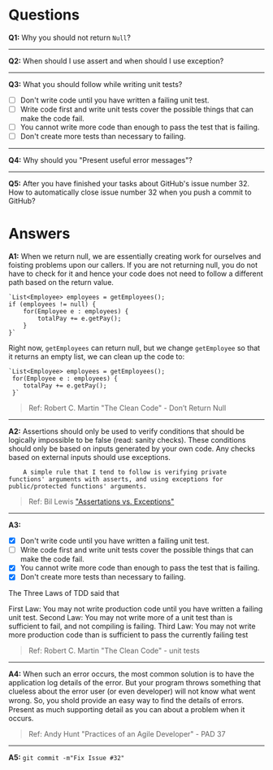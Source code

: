 # Questions

**Q1:** Why you should not return `Null`?

---
**Q2:** When should I use assert and when should I use exception?

---
**Q3:** What you should follow while writing unit tests?

- [ ] Don't write code until you have written a failing unit test.
- [ ] Write code first and write unit tests cover the possible things that can make the code fail. 
- [ ] You cannot write more code than enough to pass the test that is failing.
- [ ] Don't create more tests than necessary to failing.

---
**Q4:** Why should you "Present useful error messages"?

---
**Q5:** After you have finished your tasks about GitHub's issue number 32. 
How to automatically close issue number 32 when you push a commit to GitHub?


# Answers
**A1:** When we return null, we are essentially creating work for ourselves and 
foisting problems upon our callers. If you are not returning null, you do not 
have to check for it and hence your code does not need to follow a different path 
based on the return value. 

    `List<Employee> employees = getEmployees(); 
    if (employees != null) {  
        for(Employee e : employees) {    
            totalPay += e.getPay(); 
        } 
    }`
    
Right now, `getEmployees` can return null, but we change `getEmployee` 
so that it returns an empty list, we can clean up the code to:

    `List<Employee> employees = getEmployees(); 
     for(Employee e : employees) {    
        totalPay += e.getPay(); 
     }`
     
> Ref: Robert C. Martin "The Clean Code" - Don’t Return Null

---
**A2:** Assertions should only be used to verify conditions that should be logically 
impossible to be false (read: sanity checks). These conditions should only be based 
on inputs generated by your own code. Any checks based on external inputs should use exceptions.
        
        A simple rule that I tend to follow is verifying private functions' arguments with asserts, and using exceptions for public/protected functions' arguments.
> Ref: Bil Lewis ["Assertations vs. Exceptions"](http://www.drdobbs.com/jvm/assertations-vs-exceptions/228701655)
---
**A3:**
- [x] Don't write code until you have written a failing unit test.
- [ ] Write code first and write unit tests cover the possible things that can make the code fail. 
- [x] You cannot write more code than enough to pass the test that is failing.
- [x] Don't create more tests than necessary to failing.

The Three Laws of TDD said that

First Law: You may not write production code until you have written a failing unit test.
Second Law: You may not write more of a unit test than is sufficient to fail, and not compiling is failing.
Third Law: You may not write more production code than is sufficient to pass the currently failing test

> Ref: Robert C. Martin "The Clean Code" - unit tests
---
**A4:** When such an error occurs, the most common solution is to  have the application log details of the error.
But your program throws something that clueless about the error user (or even developer) will not know what went wrong.
So, you shold provide an easy way to ﬁnd the details of errors. Present as much supporting detail as you can about a problem when it occurs.

> Ref: Andy Hunt "Practices of an Agile Developer" - PAD 37
---
**A5:** `git commit -m"Fix Issue #32"`
    
    

